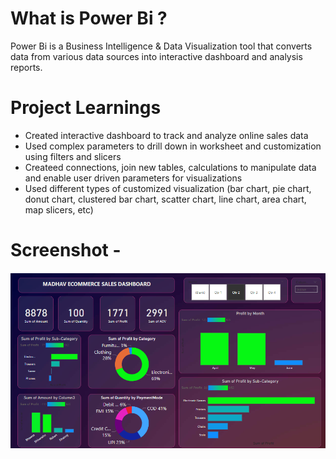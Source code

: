
# What is Power Bi ?

Power Bi is a Business Intelligence & Data Visualization tool that converts data from various data sources into interactive dashboard and analysis reports.


# Project Learnings

* Created interactive dashboard to track and analyze online sales data
* Used complex parameters to drill down in worksheet and customization using filters and slicers
* Createed connections, join new tables, calculations to manipulate data and enable user driven parameters for visualizations
* Used different types of customized visualization (bar chart, pie chart, donut chart, clustered bar chart, scatter chart, line chart, area chart, map slicers, etc)

# Screenshot -
<img src="screenshots.png" alt="project screenshots">
